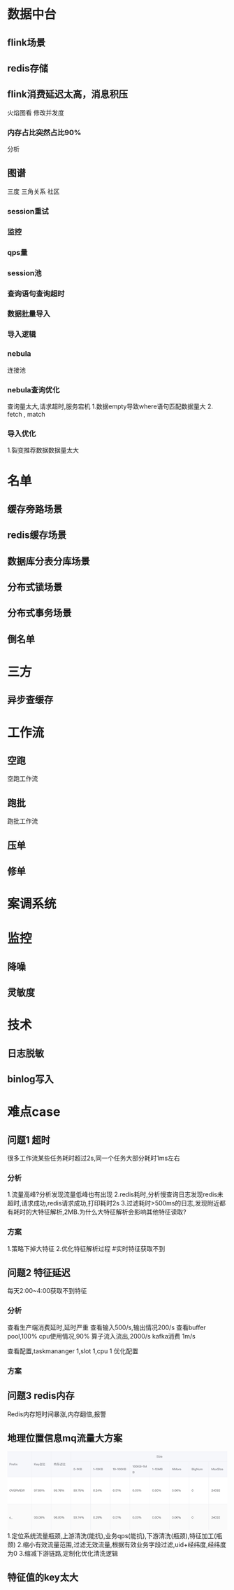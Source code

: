 # 数据中台
## flink场景

## redis存储

## flink消费延迟太高，消息积压
火焰图看
修改并发度
### 内存占比突然占比90%
分析
## 图谱
三度
三角关系
社区
### session重试

### 监控

### qps量

### session池

### 查询语句查询超时

### 数据批量导入

### 导入逻辑

### nebula
连接池

### nebula查询优化
查询量太大,请求超时,服务宕机
1.数据empty导致where语句匹配数据量大
2. fetch , match
### 导入优化
1.裂变推荐数据数据量太大

# 名单
## 缓存旁路场景
## redis缓存场景
## 数据库分表分库场景
## 分布式锁场景
## 分布式事务场景

## 倒名单
# 三方
## 异步查缓存

# 工作流

## 空跑
空跑工作流

## 跑批
跑批工作流

## 压单

## 修单

# 案调系统

# 监控
## 降噪

## 灵敏度

# 技术
## 日志脱敏
## binlog写入
# 难点case
## 问题1 超时
很多工作流某些任务耗时超过2s,同一个任务大部分耗时1ms左右
### 分析
1.流量高峰?分析发现流量低峰也有出现
2.redis耗时,分析慢查询日志发现redis未超时,请求成功,redis请求成功,打印耗时2s
3.过滤耗时>500ms的日志,发现附近都有耗时的大特征解析,2MB.为什么大特征解析会影响其他特征读取?
### 方案
1.策略下掉大特征
2.优化特征解析过程
#实时特征获取不到

## 问题2 特征延迟
每天2:00~4:00获取不到特征
### 分析
查看生产端消费延时,延时严重
查看输入500/s,输出情况200/s
查看buffer pool,100%
cpu使用情况,90%
算子流入流出,2000/s
kafka消费 1m/s

查看配置,taskmananger 1,slot 1,cpu 1
优化配置

### 方案
## 问题3 redis内存
Redis内存短时间暴涨,内存翻倍,报警

## 地理位置信息mq流量大方案
![img_1.png](img_1.png)
1.定位系统流量瓶颈,上游清洗(能抗),业务qps(能抗),下游清洗(瓶颈),特征加工(瓶颈)
2.缩小有效流量范围,过滤无效流量,根据有效业务字段过滤,uid+经纬度,经纬度为0
3.缩减下游链路,定制化优化清洗逻辑
## 特征值的key太大